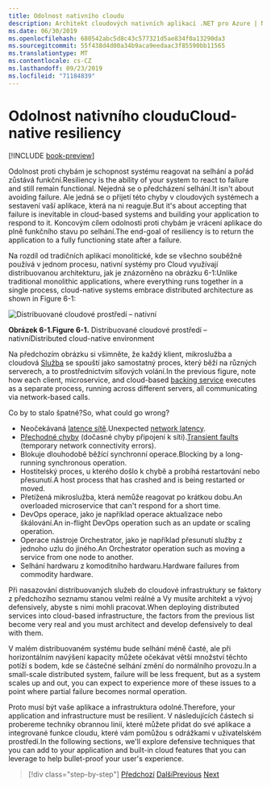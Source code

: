 ```yaml
---
title: Odolnost nativního cloudu
description: Architekt cloudových nativních aplikací .NET pro Azure | Nativní odolnost cloudu
ms.date: 06/30/2019
ms.openlocfilehash: 680542abc5d8c43c577321d5ae834f0a13290da3
ms.sourcegitcommit: 55f438d4d00a34b9aca9eedaac3f85590bb11565
ms.translationtype: MT
ms.contentlocale: cs-CZ
ms.lasthandoff: 09/23/2019
ms.locfileid: "71184839"
---
```

# <a name="cloud-native-resiliency"></a><span data-ttu-id="8435e-103">Odolnost nativního cloudu</span><span class="sxs-lookup"><span data-stu-id="8435e-103">Cloud-native resiliency</span></span>

[!INCLUDE [book-preview](../../../includes/book-preview.md)]

<span data-ttu-id="8435e-104">Odolnost proti chybám je schopnost systému reagovat na selhání a pořád zůstává funkční.</span><span class="sxs-lookup"><span data-stu-id="8435e-104">Resiliency is the ability of your system to react to failure and still remain functional.</span></span> <span data-ttu-id="8435e-105">Nejedná se o předcházení selhání.</span><span class="sxs-lookup"><span data-stu-id="8435e-105">It isn't about avoiding failure.</span></span> <span data-ttu-id="8435e-106">Ale jedná se o přijetí této chyby v cloudových systémech a sestavení vaší aplikace, která na ni reaguje.</span><span class="sxs-lookup"><span data-stu-id="8435e-106">But it's about accepting that failure is inevitable in cloud-based systems and building your application to respond to it.</span></span> <span data-ttu-id="8435e-107">Koncovým cílem odolnosti proti chybám je vrácení aplikace do plně funkčního stavu po selhání.</span><span class="sxs-lookup"><span data-stu-id="8435e-107">The end-goal of resiliency is to return the application to a fully functioning state after a failure.</span></span>

<span data-ttu-id="8435e-108">Na rozdíl od tradičních aplikací monolitické, kde se všechno souběžně používá v jednom procesu, nativní systémy pro Cloud využívají distribuovanou architekturu, jak je znázorněno na obrázku 6-1:</span><span class="sxs-lookup"><span data-stu-id="8435e-108">Unlike traditional monolithic applications, where everything runs together in a single process, cloud-native systems embrace distributed architecture as shown in Figure 6-1:</span></span>

![Distribuované cloudové prostředí – nativní](./media/distributed-cloud-native-environment.png)

<span data-ttu-id="8435e-110">**Obrázek 6-1.**</span><span class="sxs-lookup"><span data-stu-id="8435e-110">**Figure 6-1.**</span></span> <span data-ttu-id="8435e-111">Distribuované cloudové prostředí – nativní</span><span class="sxs-lookup"><span data-stu-id="8435e-111">Distributed cloud-native environment</span></span>

<span data-ttu-id="8435e-112">Na předchozím obrázku si všimněte, že každý klient, mikroslužba a cloudová [Služba](https://12factor.net/backing-services) se spouští jako samostatný proces, který běží na různých serverech, a to prostřednictvím síťových volání.</span><span class="sxs-lookup"><span data-stu-id="8435e-112">In the previous figure, note how each client, microservice, and cloud-based [backing service](https://12factor.net/backing-services) executes as a separate process, running across different servers, all communicating via network-based calls.</span></span>

<span data-ttu-id="8435e-113">Co by to stalo špatné?</span><span class="sxs-lookup"><span data-stu-id="8435e-113">So, what could go wrong?</span></span>

- <span data-ttu-id="8435e-114">Neočekávaná [latence sítě](https://www.techopedia.com/definition/8553/network-latency).</span><span class="sxs-lookup"><span data-stu-id="8435e-114">Unexpected [network latency](https://www.techopedia.com/definition/8553/network-latency).</span></span>
- <span data-ttu-id="8435e-115">[Přechodné chyby](https://docs.microsoft.com/azure/architecture/best-practices/transient-faults) (dočasné chyby připojení k síti).</span><span class="sxs-lookup"><span data-stu-id="8435e-115">[Transient faults](https://docs.microsoft.com/azure/architecture/best-practices/transient-faults) (temporary network connectivity errors).</span></span>
- <span data-ttu-id="8435e-116">Blokuje dlouhodobě běžící synchronní operace.</span><span class="sxs-lookup"><span data-stu-id="8435e-116">Blocking by a long-running synchronous operation.</span></span>
- <span data-ttu-id="8435e-117">Hostitelský proces, u kterého došlo k chybě a probíhá restartování nebo přesunutí.</span><span class="sxs-lookup"><span data-stu-id="8435e-117">A host process that has crashed and is being restarted or moved.</span></span>
- <span data-ttu-id="8435e-118">Přetížená mikroslužba, která nemůže reagovat po krátkou dobu.</span><span class="sxs-lookup"><span data-stu-id="8435e-118">An overloaded microservice that can't respond for a short time.</span></span>
- <span data-ttu-id="8435e-119">DevOps operace, jako je například operace aktualizace nebo škálování.</span><span class="sxs-lookup"><span data-stu-id="8435e-119">An in-flight DevOps operation such as an update or scaling operation.</span></span>
- <span data-ttu-id="8435e-120">Operace nástroje Orchestrator, jako je například přesunutí služby z jednoho uzlu do jiného.</span><span class="sxs-lookup"><span data-stu-id="8435e-120">An Orchestrator operation such as moving a service from one node to another.</span></span>
- <span data-ttu-id="8435e-121">Selhání hardwaru z komoditního hardwaru.</span><span class="sxs-lookup"><span data-stu-id="8435e-121">Hardware failures from commodity hardware.</span></span>

<span data-ttu-id="8435e-122">Při nasazování distribuovaných služeb do cloudové infrastruktury se faktory z předchozího seznamu stanou velmi reálné a Vy musíte architekt a vývoj defensively, abyste s nimi mohli pracovat.</span><span class="sxs-lookup"><span data-stu-id="8435e-122">When deploying distributed services into cloud-based infrastructure, the factors from the previous list become very real and you must architect and develop defensively to deal with them.</span></span>

<span data-ttu-id="8435e-123">V malém distribuovaném systému bude selhání méně časté, ale při horizontálním navýšení kapacity můžete očekávat větší množství těchto potíží s bodem, kde se částečné selhání změní do normálního provozu.</span><span class="sxs-lookup"><span data-stu-id="8435e-123">In a small-scale distributed system, failure will be less frequent, but as a system scales up and out, you can expect to experience more of these issues to a point where partial failure becomes normal operation.</span></span>

<span data-ttu-id="8435e-124">Proto musí být vaše aplikace a infrastruktura odolné.</span><span class="sxs-lookup"><span data-stu-id="8435e-124">Therefore, your application and infrastructure must be resilient.</span></span> <span data-ttu-id="8435e-125">V následujících částech si probereme techniky obrannou linií, které můžete přidat do své aplikace a integrované funkce cloudu, které vám pomůžou s odrážkami v uživatelském prostředí.</span><span class="sxs-lookup"><span data-stu-id="8435e-125">In the following sections, we'll explore defensive techniques that you can add to your application and built-in cloud features that you can leverage to help bullet-proof your user's experience.</span></span>

>[!div class="step-by-step"]
><span data-ttu-id="8435e-126">[Předchozí](azure-data-storage.md)
>[Další](application-resiliency-patterns.md)</span><span class="sxs-lookup"><span data-stu-id="8435e-126">[Previous](azure-data-storage.md)
[Next](application-resiliency-patterns.md)</span></span>
